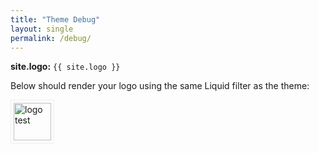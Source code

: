 ```yaml
---
title: "Theme Debug"
layout: single
permalink: /debug/
---
```


**site.logo:** `{{ site.logo }}`

Below should render your logo using the same Liquid filter as the theme:

<img src="{{ site.logo | relative_url }}" alt="logo test" style="height:60px;border:1px solid #eee;padding:4px;">
